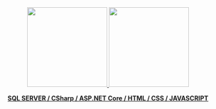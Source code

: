 <div align="center">
  <a href="https://github.com/rubensalvarenga">
  <img height="180em" src="https://github-readme-stats.vercel.app/api?username=rubensalvarenga&show_icons=true&theme=dracula&include_all_commits=true&count_private=true"/>
  <img height="180em" src="https://github-readme-stats.vercel.app/api/top-langs/?username=rubensalvarenga&layout=compact&langs_count=7&theme=dracula"/>
</div>

<div> 
  <p align="center"><B> SQL SERVER / CSharp / ASP.NET Core / HTML / CSS / JAVASCRIPT</B></p>
 
 
</div>
